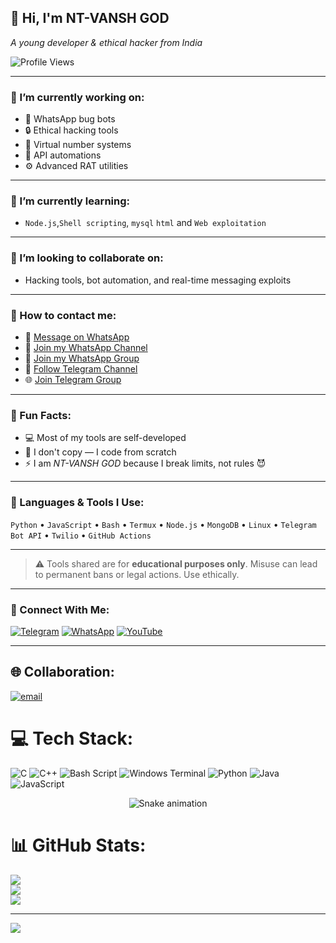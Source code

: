 ## 👋 Hi, I'm **NT-VANSH GOD**  
_A young developer & ethical hacker from India_

![Profile Views](https://komarev.com/ghpvc/?username=XploitGod&color=blue)

---

### 🚧 I’m currently working on:
- 👾 WhatsApp bug bots  
- 🔒 Ethical hacking tools  
- 📲 Virtual number systems  
- 🔗 API automations  
- ⚙️ Advanced RAT utilities

---

### 🌱 I’m currently learning:
- `Node.js`,`Shell scripting`, `mysql` `html` and `Web exploitation`

---

### 🤝 I’m looking to collaborate on:
- Hacking tools, bot automation, and real-time messaging exploits

---

### 📩 How to contact me:
- 📱 [Message on WhatsApp](https://wa.me/918076776188)  
- 📢 [Join my WhatsApp Channel](https://whatsapp.com/channel/0029VaaDWnrBadmaJKiFiL20)  
- 💬 [Join my WhatsApp Group](https://chat.whatsapp.com/HgSuFzvg8crB2I24H4RPhz?mode=ac_t)  
- 🔔 [Follow Telegram Channel](https://t.me/Team_NTVansh)  
- 🌐 [Join Telegram Group](https://t.me/NTVansh_18)

---

### 📌 Fun Facts:
- 💻 Most of my tools are self-developed  
- 🚫 I don't copy — I code from scratch  
- ⚡ I am *NT-VANSH GOD* because I break limits, not rules 😈  

---

### 🧰 Languages & Tools I Use:
`Python` • `JavaScript` • `Bash` • `Termux` • `Node.js` • `MongoDB` • `Linux` • `Telegram Bot API` • `Twilio` • `GitHub Actions`

---

> ⚠️ Tools shared are for **educational purposes only**. Misuse can lead to permanent bans or legal actions. Use ethically.

---

### 🔗 Connect With Me:

[![Telegram](https://img.shields.io/badge/Telegram-Join-blue?logo=telegram)](https://t.me/Team_NTVansh)
[![WhatsApp](https://img.shields.io/badge/WhatsApp-Group-green?logo=whatsapp)](https://chat.whatsapp.com/HgSuFzvg8crB2I24H4RPhz?mode=ac_t)
[![YouTube](https://img.shields.io/badge/YouTube-Soon-red?logo=youtube)](#)

---

## 🌐 Collaboration:
[![email](https://img.shields.io/badge/Email-D14836?logo=gmail&logoColor=white)](mailto:notvansh6@gmail.com) 

# 💻 Tech Stack:
![C](https://img.shields.io/badge/c-%2300599C.svg?style=for-the-badge&logo=c&logoColor=white) ![C++](https://img.shields.io/badge/c++-%2300599C.svg?style=for-the-badge&logo=c%2B%2B&logoColor=white) ![Bash Script](https://img.shields.io/badge/bash_script-%23121011.svg?style=for-the-badge&logo=gnu-bash&logoColor=white) ![Windows Terminal](https://img.shields.io/badge/Windows%20Terminal-%234D4D4D.svg?style=for-the-badge&logo=windows-terminal&logoColor=white) ![Python](https://img.shields.io/badge/python-3670A0?style=for-the-badge&logo=python&logoColor=ffdd54) ![Java](https://img.shields.io/badge/java-%23ED8B00.svg?style=for-the-badge&logo=openjdk&logoColor=white) ![JavaScript](https://img.shields.io/badge/javascript-%23323330.svg?style=for-the-badge&logo=javascript&logoColor=%23F7DF1E)

<!-- Snake Game Repo View -->

<div align="center">
  <img src="https://profile-readme-generator.com/assets/snake.svg" alt="Snake animation" />
</div>

# 📊 GitHub Stats:
![](https://github-readme-stats.vercel.app/api?username=NT-VANSHGOD143&theme=dark&hide_border=false&include_all_commits=true&count_private=false)<br/>
![](https://nirzak-streak-stats.vercel.app/?user=NT-VANSHGOD143&theme=dark&hide_border=false)<br/>
![](https://github-readme-stats.vercel.app/api/top-langs/?username=NT-VANSHGOD143&theme=dark&hide_border=false&include_all_commits=true&count_private=false&layout=compact)

---
[![](https://visitcount.itsvg.in/api?id=NT-VANSHGOD143&icon=0&color=0)](https://visitcount.itsvg.in)

<!-- Proudly created with GPRM ( https://gprm.itsvg.in ) -->
